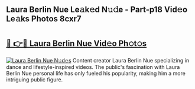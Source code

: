 ## Laura Berlin Nue Le𝚊k𝚎d N𝚞𝚍e - Part-p18 Vid𝚎o Le𝚊ks Photos 8cxr7

# <h2><a href="http://fbayumq.evod.top/?m=Laura+Berlin+Nue">🔗 👉🔴 Laura Berlin Nue Vid𝚎o Ph𝚘t𝚘s</a></h2>

[![Laura Berlin Nue N𝚞d𝚎s](https://i.imgur.com/8V9OHl7.gif)](http://fbayumq.evod.top/?m=Laura+Berlin+Nue)
Content creator Laura Berlin Nue specializing in dance and lifestyle-inspired videos. The public's fascination with Laura Berlin Nue personal life has only fueled his popularity, making him a more intriguing public figure. 
